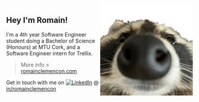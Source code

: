 <img align="right" width="250px" src="./assets/racoon.png" />

## Hey I'm Romain!


I'm a 4th year Software Engineer student doing a Bachelor of Science (Honours) at MTU Cork, and a Software Engineer intern for Trellix.

> More info > [romainclemencon.com](https://www.romainclemencon.com/ "romainclemencon.com")

Get in touch with me on [![LinkedIn](https://img.shields.io/badge/linkedin-%230077B5.svg?&style=flat&logo=linkedin&logoColor=white)](https://www.linkedin.com/in/romainclemencon/) @ [in/romainclemencon](https://www.linkedin.com/in/romainclemencon/ "in/romainclemencon")



